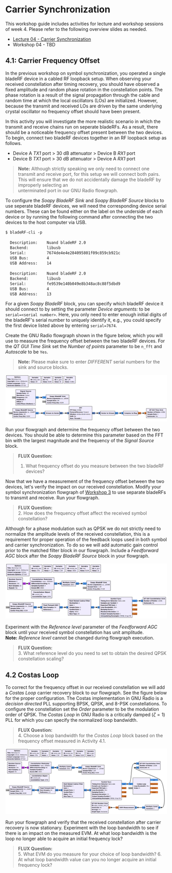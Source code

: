 # Carrier Synchronization

This workshop guide includes activities for lecture and workshop sessions of
week 4. Please refer to the following overview slides as needed.

- [Lecture 04 - Carrier Synchronization](https://canvas.lms.unimelb.edu.au/courses/151467/pages/lecture-04-carrier-synchronization?module_item_id=4520651)
- Workshop 04 - TBD

## 4.1: Carrier Frequency Offset

In the previous workshop on symbol synchronization, you operated a single
bladeRF device in a cabled RF loopback setup. When observing your received
constellation after timing recovery, you should have observed a fixed amplitude
and random phase rotation in the constellation points. The phase rotation
is a result of the signal propagation through the cable and random time at which
the local oscillators (LOs) are initialized. However, because the transmit and
received LOs are driven by the same underlying crystal oscillator no frequency
offset should have been present.

In this activity you will investigate the more realistic scenario in which the
transmit and receive chains run on seperate bladeRFs. As a result, there should
be a noticeable frequency offset present between the two devices. To begin,
connect two bladeRF devices together in an RF loopback setup as follows.

- Device A *TX1* port > 30 dB attenuator > Device B *RX1* port
- Device B *TX1* port > 30 dB attenuator > Device A *RX1* port

> **Note:** Although strictly speaking we only need to connect one transmit and
> receive port, for this setup we will connect both pairs. This will ensure that
> we do not accidentally damage the bladeRF by improperly selecting an  
> unterminated port in our GNU Radio flowgraph.

To configure the *Soapy BladeRF Sink* and *Soapy BladeRF Source* blocks to use
seperate bladeRF devices, we will need the corresponding device serial numbers.
These can be found either on the label on the underside of each device or
by running the following command after connecting the two devices to the host
computer via USB.

```
$ bladeRF-cli -p

  Description:    Nuand bladeRF 2.0
  Backend:        libusb
  Serial:         7674de4e4e284095801f09c859cb921c
  USB Bus:        4
  USB Address:    14

  Description:    Nuand bladeRF 2.0
  Backend:        libusb
  Serial:         fe9539e140b049e8b348ac8c88f5dbd9
  USB Bus:        4
  USB Address:    13
```

For a given *Soapy BladeRF* block, you can specify which bladeRF device it
should connect to by setting the parameter *Device arguments:* to be
`serial=<serial number>`. Here, you only need to enter enough initial digits of
the bladeRF's serial number to uniquely identify it, e.g., you could specify the
first device listed above by entering `serial=7674`.

Create the GNU Radio flowgraph shown in the figure below, which you will use to
measure the frequency offset between the two bladeRF devices. For the
*QT GUI Time Sink* set the *Number of points* parameter to be `n_fft` and
*Autoscale* to be `Yes`.

> **Note:** Please make sure to enter *DIFFERENT* serial numbers for the sink
> and source blocks.

<div align="center">

![Frequency offset flowgraph](images/w4_1a_flowgraph.png)

</div>

Run your flowgraph and determine the frequency offset between the two devices.
You should be able to determine this parameter based on the FFT bin with the
largest magnitude and the frequency of the *Signal Source* block.

> **FLUX Question:**  
> 1. What frequency offset do you measure between the two bladeRF devices?

Now that we have a measurement of the frequency offset between the two devices,
let's verify the impact on our received constellation. Modify your symbol
synchronization flowgraph of [Workshop 3](Workshop_3.md) to use separate
bladeRFs to transmit and receive. Run your flowgraph.

> **FLUX Question:**  
> 2. How does the frequency offset affect the received symbol constellation?

Although for a phase modulation such as QPSK we do not strictly need to
normalize the amplitude levels of the received constellation, this is a
requirement for proper operation of the feedback loops used in both symbol and
carrier synchronization. To do so we will add automatic gain control prior to
the matched filter block in our flowgraph. Include a *Feedforward AGC* block
after the *Soapy BladeRF Source* block in your flowgraph.

<div align="center">

![Two device pulse modulation](images/w4_1b_flowgraph.png)

</div>

Experiment with the *Reference level* parameter of the *Feedforward AGC* block
until your received symbol constellation has unit amplitude. <br>**Note:**
*Reference level* cannot be changed during flowgraph execution.

> **FLUX Question:**  
> 3. What reference level do you need to set to obtain the desired QPSK
>    constellation scaling?

## 4.2 Costas Loop

To correct for the frequency offset in our received constellation we will add a
*Costas Loop* carrier recovery block to our flowgraph. See the figure below
for the proper configuration. The Costas implementation in GNU Radio is a
*decision directed* PLL supporting BPSK, QPSK, and 8-PSK constellations. To
configure the constellation set the *Order* parameter to be the modulation order
of QPSK. The *Costas Loop* in GNU Radio is a critically damped ($\zeta = 1$)
PLL for which you can specify the normalized loop bandwidth.

> **FLUX Question:**  
> 4. Choose a loop bandwidth for the *Costas Loop* block based on the frequency
>    offset measured in Activity 4.1.

<div align="center">

![Costas loop carrier recovery](images/w4_2_flowgraph.png)

</div>

Run your flowgraph and verify that the received constellation after carrier
recovery is now stationary. Experiment with the loop bandwidth to see if there
is an impact on the measured EVM. At what loop bandwidth is the loop no longer
able to acquire an initial frequency lock?

> **FLUX Question:**  
> 5. What EVM do you measure for your choice of loop bandwidth?
> 6. At what loop bandwidth value can you no longer acquire an initial
>    frequency lock?
